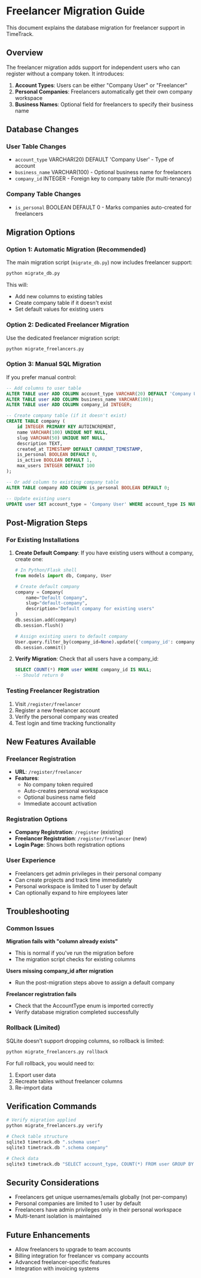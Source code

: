 # Freelancer Migration Guide

This document explains the database migration for freelancer support in TimeTrack.

## Overview

The freelancer migration adds support for independent users who can register without a company token. It introduces:

1. **Account Types**: Users can be either "Company User" or "Freelancer"
2. **Personal Companies**: Freelancers automatically get their own company workspace
3. **Business Names**: Optional field for freelancers to specify their business name

## Database Changes

### User Table Changes
- `account_type` VARCHAR(20) DEFAULT 'Company User' - Type of account
- `business_name` VARCHAR(100) - Optional business name for freelancers  
- `company_id` INTEGER - Foreign key to company table (for multi-tenancy)

### Company Table Changes
- `is_personal` BOOLEAN DEFAULT 0 - Marks companies auto-created for freelancers

## Migration Options

### Option 1: Automatic Migration (Recommended)
The main migration script (`migrate_db.py`) now includes freelancer support:

```bash
python migrate_db.py
```

This will:
- Add new columns to existing tables
- Create company table if it doesn't exist
- Set default values for existing users

### Option 2: Dedicated Freelancer Migration
Use the dedicated freelancer migration script:

```bash
python migrate_freelancers.py
```

### Option 3: Manual SQL Migration
If you prefer manual control:

```sql
-- Add columns to user table
ALTER TABLE user ADD COLUMN account_type VARCHAR(20) DEFAULT 'Company User';
ALTER TABLE user ADD COLUMN business_name VARCHAR(100);
ALTER TABLE user ADD COLUMN company_id INTEGER;

-- Create company table (if it doesn't exist)
CREATE TABLE company (
    id INTEGER PRIMARY KEY AUTOINCREMENT,
    name VARCHAR(100) UNIQUE NOT NULL,
    slug VARCHAR(50) UNIQUE NOT NULL,
    description TEXT,
    created_at TIMESTAMP DEFAULT CURRENT_TIMESTAMP,
    is_personal BOOLEAN DEFAULT 0,
    is_active BOOLEAN DEFAULT 1,
    max_users INTEGER DEFAULT 100
);

-- Or add column to existing company table
ALTER TABLE company ADD COLUMN is_personal BOOLEAN DEFAULT 0;

-- Update existing users
UPDATE user SET account_type = 'Company User' WHERE account_type IS NULL;
```

## Post-Migration Steps

### For Existing Installations
1. **Create Default Company**: If you have existing users without a company, create one:
   ```python
   # In Python/Flask shell
   from models import db, Company, User
   
   # Create default company
   company = Company(
       name="Default Company", 
       slug="default-company",
       description="Default company for existing users"
   )
   db.session.add(company)
   db.session.flush()
   
   # Assign existing users to default company
   User.query.filter_by(company_id=None).update({'company_id': company.id})
   db.session.commit()
   ```

2. **Verify Migration**: Check that all users have a company_id:
   ```sql
   SELECT COUNT(*) FROM user WHERE company_id IS NULL;
   -- Should return 0
   ```

### Testing Freelancer Registration
1. Visit `/register/freelancer`
2. Register a new freelancer account
3. Verify the personal company was created
4. Test login and time tracking functionality

## New Features Available

### Freelancer Registration
- **URL**: `/register/freelancer`  
- **Features**:
  - No company token required
  - Auto-creates personal workspace
  - Optional business name field
  - Immediate account activation

### Registration Options
- **Company Registration**: `/register` (existing)
- **Freelancer Registration**: `/register/freelancer` (new)
- **Login Page**: Shows both registration options

### User Experience
- Freelancers get admin privileges in their personal company
- Can create projects and track time immediately
- Personal workspace is limited to 1 user by default
- Can optionally expand to hire employees later

## Troubleshooting

### Common Issues

**Migration fails with "column already exists"**
- This is normal if you've run the migration before
- The migration script checks for existing columns

**Users missing company_id after migration**
- Run the post-migration steps above to assign a default company

**Freelancer registration fails**
- Check that the AccountType enum is imported correctly
- Verify database migration completed successfully

### Rollback (Limited)
SQLite doesn't support dropping columns, so rollback is limited:

```bash
python migrate_freelancers.py rollback
```

For full rollback, you would need to:
1. Export user data
2. Recreate tables without freelancer columns  
3. Re-import data

## Verification Commands

```bash
# Verify migration applied
python migrate_freelancers.py verify

# Check table structure
sqlite3 timetrack.db ".schema user"
sqlite3 timetrack.db ".schema company"

# Check data
sqlite3 timetrack.db "SELECT account_type, COUNT(*) FROM user GROUP BY account_type;"
```

## Security Considerations

- Freelancers get unique usernames/emails globally (not per-company)
- Personal companies are limited to 1 user by default
- Freelancers have admin privileges only in their personal workspace
- Multi-tenant isolation is maintained

## Future Enhancements

- Allow freelancers to upgrade to team accounts
- Billing integration for freelancer vs company accounts
- Advanced freelancer-specific features
- Integration with invoicing systems